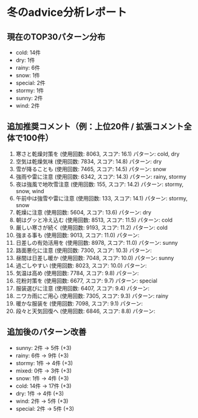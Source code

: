 
# 冬のadvice分析レポート

## 現在のTOP30パターン分布
- cold: 14件
- dry: 1件
- rainy: 6件
- snow: 1件
- special: 2件
- stormy: 1件
- sunny: 2件
- wind: 2件

## 追加推奨コメント（例：上位20件 / 拡張コメント全体で100件）
1. 寒さと乾燥対策を (使用回数: 8063, スコア: 16.1)
   パターン: cold, dry
2. 空気は乾燥気味 (使用回数: 7834, スコア: 14.8)
   パターン: dry
3. 雪が降ることも (使用回数: 7465, スコア: 14.5)
   パターン: snow
4. 強雨や雷に注意 (使用回数: 6342, スコア: 14.3)
   パターン: rainy, stormy
5. 夜は強風で地吹雪注意 (使用回数: 155, スコア: 14.2)
   パターン: stormy, snow, wind
6. 午前中は強雪や雷に注意 (使用回数: 133, スコア: 14.1)
   パターン: stormy, snow
7. 乾燥に注意 (使用回数: 5604, スコア: 13.6)
   パターン: dry
8. 朝はグッと冷え込む (使用回数: 8513, スコア: 11.5)
   パターン: cold
9. 厳しい寒さが続く (使用回数: 9193, スコア: 11.2)
   パターン: cold
10. 強まる事も (使用回数: 9013, スコア: 11.0)
   パターン: 
11. 日差しの有効活用を (使用回数: 8978, スコア: 11.0)
   パターン: sunny
12. 路面悪化に注意 (使用回数: 7300, スコア: 10.3)
   パターン: 
13. 昼間は日差し暖か (使用回数: 7048, スコア: 10.0)
   パターン: sunny
14. 過ごしやすい (使用回数: 8023, スコア: 10.0)
   パターン: 
15. 気温は高め (使用回数: 7784, スコア: 9.8)
   パターン: 
16. 花粉対策を (使用回数: 6677, スコア: 9.7)
   パターン: special
17. 服装選びに注意 (使用回数: 6407, スコア: 9.4)
   パターン: 
18. ニワカ雨にご用心 (使用回数: 7305, スコア: 9.3)
   パターン: rainy
19. 暖かな服装を (使用回数: 7098, スコア: 9.1)
   パターン: 
20. 段々と天気回復へ (使用回数: 6846, スコア: 8.8)
   パターン: 

## 追加後のパターン改善
- sunny: 2件 → 5件 (+3)
- rainy: 6件 → 9件 (+3)
- stormy: 1件 → 4件 (+3)
- mixed: 0件 → 3件 (+3)
- snow: 1件 → 4件 (+3)
- cold: 14件 → 17件 (+3)
- dry: 1件 → 4件 (+3)
- wind: 2件 → 5件 (+3)
- special: 2件 → 5件 (+3)
